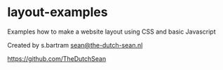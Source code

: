 # layout-examples
Examples how to make a website layout using CSS and basic Javascript

Created by s.bartram 
sean@the-dutch-sean.nl

https://github.com/TheDutchSean
